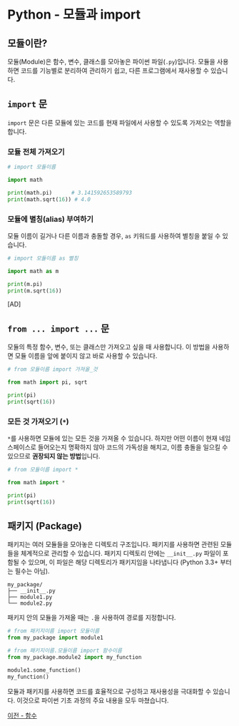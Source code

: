 # Python - 모듈과 import

## 모듈이란?

모듈(Module)은 함수, 변수, 클래스를 모아놓은 파이썬 파일(`.py`)입니다. 모듈을 사용하면 코드를 기능별로 분리하여 관리하기 쉽고, 다른 프로그램에서 재사용할 수 있습니다.

## `import` 문

`import` 문은 다른 모듈에 있는 코드를 현재 파일에서 사용할 수 있도록 가져오는 역할을 합니다.

### 모듈 전체 가져오기

```python
# import 모듈이름

import math

print(math.pi)      # 3.141592653589793
print(math.sqrt(16)) # 4.0
```

### 모듈에 별칭(alias) 부여하기

모듈 이름이 길거나 다른 이름과 충돌할 경우, `as` 키워드를 사용하여 별칭을 붙일 수 있습니다.

```python
# import 모듈이름 as 별칭

import math as m

print(m.pi)
print(m.sqrt(16))
```

[AD]

## `from ... import ...` 문

모듈의 특정 함수, 변수, 또는 클래스만 가져오고 싶을 때 사용합니다. 이 방법을 사용하면 모듈 이름을 앞에 붙이지 않고 바로 사용할 수 있습니다.

```python
# from 모듈이름 import 가져올_것

from math import pi, sqrt

print(pi)
print(sqrt(16))
```

### 모든 것 가져오기 (`*`)

`*`를 사용하면 모듈에 있는 모든 것을 가져올 수 있습니다. 하지만 어떤 이름이 현재 네임스페이스로 들어오는지 명확하지 않아 코드의 가독성을 해치고, 이름 충돌을 일으킬 수 있으므로 **권장되지 않는 방법**입니다.

```python
# from 모듈이름 import *

from math import *

print(pi)
print(sqrt(16))
```

## 패키지 (Package)

패키지는 여러 모듈들을 모아놓은 디렉토리 구조입니다. 패키지를 사용하면 관련된 모듈들을 체계적으로 관리할 수 있습니다. 패키지 디렉토리 안에는 `__init__.py` 파일이 포함될 수 있으며, 이 파일은 해당 디렉토리가 패키지임을 나타냅니다 (Python 3.3+ 부터는 필수는 아님).

```
my_package/
├── __init__.py
├── module1.py
└── module2.py
```

패키지 안의 모듈을 가져올 때는 `.`을 사용하여 경로를 지정합니다.

```python
# from 패키지이름 import 모듈이름
from my_package import module1

# from 패키지이름.모듈이름 import 함수이름
from my_package.module2 import my_function

module1.some_function()
my_function()
```

모듈과 패키지를 사용하면 코드를 효율적으로 구성하고 재사용성을 극대화할 수 있습니다. 이것으로 파이썬 기초 과정의 주요 내용을 모두 마쳤습니다.

[이전 - 함수](./function)
